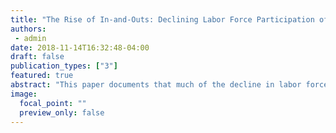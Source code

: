 ```yaml
---
title: "The Rise of In-and-Outs: Declining Labor Force Participation of Prime Age Men"
authors:
 - admin
date: 2018-11-14T16:32:48-04:00
draft: false
publication_types: ["3"]
featured: true
abstract: "This paper documents that much of the decline in labor force participation of U.S. prime age men comes from “in-and-outs”—who I define as men who temporarily leave the labor force. Individuals moving in and out of the labor force have been an understudied margin of labor supply but account for 20–40% of the decline in participation between 1984 and 2011. In-and-outs are distinct from unemployed individuals, experiencing no loss of future income as a result of their time out of the labor force, and represent a distinct margin of labor supply from long-term labor force dropouts. Examining explanations for the rise of in-and-outs, I find little evidence to suggest that changes in labor demand are responsible."
image:
  focal_point: ""
  preview_only: false
---
```

